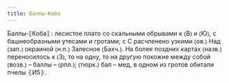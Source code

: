 ```yaml
---
title: Баллы-Коба
---
```


Баллы-⟦Коба⟧
: лесистое плато со скальными обрывами к ⦅В⦆ и ⦅Ю⦆, с башнеобразными утесами и гротами; с С расчленено узкими ⦅ов.⦆ Над ⦅зап.⦆ окраиной ⦅н.п.⦆ Залесное ⦅Бахч.⦆. На более поздних картах ⦅назв.⦆ переносилось к ⦅З⦆, то на одну, то на другую похожие между собой ⦅возв.⦆ – баллы – ⦅рпл.⦆; ⦅тюрк.⦆ бал – мед, в одном из гротов обитали пчелы ⦃И5⦄.
